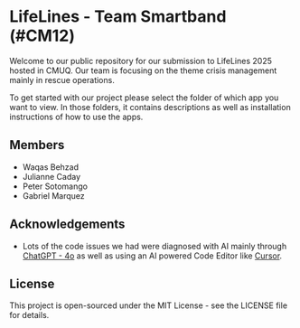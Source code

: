 # LifeLines - Team Smartband (#CM12)

Welcome to our public repository for our submission to LifeLines 2025 hosted in CMUQ. Our team is focusing on the theme crisis management mainly in rescue operations.

To get started with our project please select the folder of which app you want to view. In those folders, it contains descriptions as well as installation instructions of how to use the apps.

## Members
- Waqas Behzad
- Julianne Caday
- Peter Sotomango
- Gabriel Marquez

## Acknowledgements
- Lots of the code issues we had were diagnosed with AI mainly through [ChatGPT - 4o](https://chatgpt.com) as well as using an AI powered Code Editor like [Cursor](https://www.cursor.com/).

## License
This project is open-sourced under the MIT License - see the LICENSE file for details.
